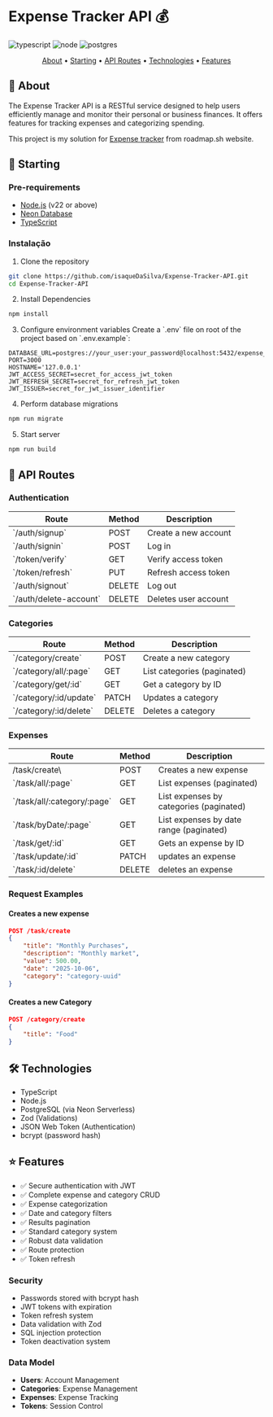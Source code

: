 # Expense Tracker API 💰

![typescript][TYPESCRIPT__BADGE]
![node][NODE__BADGE]
![postgres][POSTGRES__BADGE]

[TYPESCRIPT__BADGE]: https://img.shields.io/badge/typescript-D4FAFF?style=for-the-badge&logo=typescript
[NODE__BADGE]: https://img.shields.io/badge/Node.js-43853D?style=for-the-badge&logo=node.js&logoColor=white
[POSTGRES__BADGE]: https://img.shields.io/badge/PostgreSQL-316192?style=for-the-badge&logo=postgresql&logoColor=white

<p align="center">
 <a href="#about">About</a> • 
 <a href="#started">Starting</a> • 
 <a href="#routes"> API Routes</a> •
 <a href="#tech">Technologies</a> •
 <a href="#features">Features</a>
</p>

<h2 id="about">📌 About</h2>

The Expense Tracker API is a RESTful service designed to help users efficiently manage and monitor their personal or business finances. It offers features for tracking expenses and categorizing spending.

This project is my solution for [Expense tracker](https://roadmap.sh/projects/expense-tracker-api) from roadmap.sh website.

<h2 id="started">🚀 Starting</h2>

### Pre-requirements

- [Node.js](https://nodejs.org/) (v22 or above)
- [Neon Database](https://neon.com)
- [TypeScript](https://www.typescriptlang.org/)

### Instalação

1. Clone the repository
```bash
git clone https://github.com/isaqueDaSilva/Expense-Tracker-API.git
cd Expense-Tracker-API
```

2. Install Dependencies
```bash
npm install
```

3. Configure environment variables
Create a \`.env\` file on root of the project based on \`.env.example\`:

```env
DATABASE_URL=postgres://your_user:your_password@localhost:5432/expense_tracker
PORT=3000
HOSTNAME='127.0.0.1'
JWT_ACCESS_SECRET=secret_for_access_jwt_token
JWT_REFRESH_SECRET=secret_for_refresh_jwt_token
JWT_ISSUER=secret_for_jwt_issuer_identifier
```

4. Perform database migrations
```bash
npm run migrate
```

5. Start server
```bash
npm run build
```

<h2 id="routes">📍 API Routes</h2>

### Authentication

| Route | Method | Description |
|------|--------|-----------|
| \`/auth/signup\` | POST | Create a new account |
| \`/auth/signin\` | POST | Log in |
| \`/token/verify\` | GET | Verify access token |
| \`/token/refresh\` | PUT | Refresh access token |
| \`/auth/signout\` | DELETE | Log out |
| \`/auth/delete-account\` | DELETE | Deletes user account

### Categories

| Route | Method | Description |
|------|--------|-----------|
| \`/category/create\` | POST | Create a new category |
| \`/category/all/:page\` | GET | List categories (paginated) |
| \`/category/get/:id\` | GET | Get a category by ID |
| \`/category/:id/update\` | PATCH | Updates a category |
| \`/category/:id/delete\` | DELETE | Deletes a category |

### Expenses

| Route | Method | Description |
|------|--------|-----------|
| \/task/create\ | POST | Creates a new expense |
| \`/task/all/:page\` | GET | List expenses (paginated) |
| \`/task/all/:category/:page\` | GET | List expenses by categories (paginated) |
| \`/task/byDate/:page\` | GET | List expenses by date range (paginated) |
| \`/task/get/:id\` | GET | Gets an expense by ID |
| \`/task/update/:id\` | PATCH | updates an expense |
| \`/task/:id/delete\` | DELETE | deletes an expense |

<h3>Request Examples</h3>

#### Creates a new expense
```json
POST /task/create
{
    "title": "Monthly Purchases",
    "description": "Monthly market",
    "value": 500.00,
    "date": "2025-10-06",
    "category": "category-uuid"
}
```

#### Creates a new Category
```json
POST /category/create
{
    "title": "Food"
}
```

<h2 id="tech">🛠 Technologies</h2>

- TypeScript
- Node.js
- PostgreSQL (via Neon Serverless)
- Zod (Validations)
- JSON Web Token (Authentication)
- bcrypt (password hash)

<h2 id="features">⭐ Features</h2>

- ✅ Secure authentication with JWT
- ✅ Complete expense and category CRUD
- ✅ Expense categorization
- ✅ Date and category filters
- ✅ Results pagination
- ✅ Standard category system
- ✅ Robust data validation
- ✅ Route protection
- ✅ Token refresh

### Security

- Passwords stored with bcrypt hash
- JWT tokens with expiration
- Token refresh system
- Data validation with Zod
- SQL injection protection
- Token deactivation system

### Data Model

- **Users**: Account Management
- **Categories**: Expense Management
- **Expenses**: Expense Tracking
- **Tokens**: Session Control
